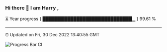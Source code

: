 ### Hi there 👋 I am Harry , 

⏳ Year progress { █████████████████████████████▁ } 99.61 %

---

⏰ Updated on Fri, 30 Dec 2022 13:40:55 GMT

![Progress Bar CI](https://github.com/duykhang68/duykhang68/workflows/Progress%20Bar%20CI/badge.svg)
